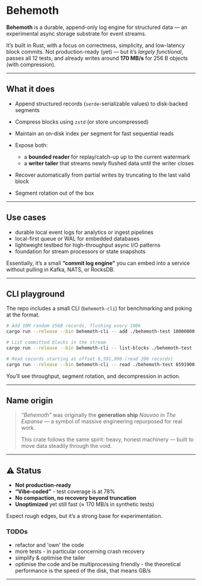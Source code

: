 # Behemoth

**Behemoth** is a durable, append-only log engine for structured data — an experimental async storage substrate for event streams.

It’s built in Rust, with a focus on correctness, simplicity, and low-latency block commits.
Not production-ready (yet) — but it’s *largely functional*, passes all 12 tests, and already writes around **170 MB/s** for 256 B objects (with compression).

---

## What it does

* Append structured records (`serde`-serializable values) to disk-backed segments
* Compress blocks using `zstd` (or store uncompressed)
* Maintain an on-disk index per segment for fast sequential reads
* Expose both:

    * a **bounded reader** for replay/catch-up up to the current watermark
    * a **writer tailer** that streams newly flushed data until the writer closes
* Recover automatically from partial writes by truncating to the last valid block
* Segment rotation out of the box

---

## Use cases

* durable local event logs for analytics or ingest pipelines
* local-first queue or WAL for embedded databases
* lightweight testbed for high-throughput async I/O patterns
* foundation for stream processors or state snapshots

Essentially, it’s a small **“commit log engine”** you can embed into a service without pulling in Kafka, NATS, or RocksDB.

---

## CLI playground

The repo includes a small CLI (`behemoth-cli`) for benchmarking and poking at the format.

```bash
# Add 10M random 256B records, flushing every 100k
cargo run --release --bin behemoth-cli -- add ./behemoth-test 10000000 100000

# List committed blocks in the stream
cargo run --release --bin behemoth-cli -- list-blocks ./behemoth-test

# Read records starting at offset 6,591,900 (read 200 records)
cargo run --release --bin behemoth-cli -- read ./behemoth-test 6591900 200
```

You’ll see throughput, segment rotation, and decompression in action.

---

## Name origin

> *“Behemoth”* was originally the **generation ship** *Nauvoo* in *The Expanse* —
> a symbol of massive engineering repurposed for real work.
>
> This crate follows the same spirit: heavy, honest machinery —
> built to move data steadily through the void.

---

## ⚠️ Status

* **Not production-ready**
* **“Vibe-coded”** - test coverage is at 78%
* **No compaction, no recovery beyond truncation**
* **Unoptimized** yet still fast (≈ 170 MB/s in synthetic tests)

Expect rough edges, but it’s a strong base for experimentation.

### TODOs

* refactor and 'own' the code
* more tests - in particular concerning crash recovery
* simplify & optimise the tailer
* optimise the code and be multiprocessing friendly - the theoretical performance is the speed of the disk, that means GB/s

---

